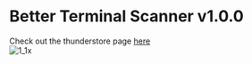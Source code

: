 # Better Terminal Scanner v1.0.0  
Check out the thunderstore page [here](https://thunderstore.io/c/lethal-company/p/WalvisChris/Better_Terminal_Scanner/)  
![1_1x](https://github.com/user-attachments/assets/540afa16-014a-45ef-b152-0ec4529efde2)  
